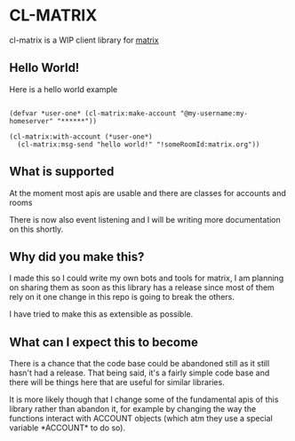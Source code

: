 # CL-MATRIX
cl-matrix is a WIP client library for [matrix](https://matrix.org)

## Hello World!
Here is a hello world example

```

(defvar *user-one* (cl-matrix:make-account "@my-username:my-homeserver" "******"))

(cl-matrix:with-account (*user-one*)
  (cl-matrix:msg-send "hello world!" "!someRoomId:matrix.org"))
```

## What is supported
At the moment most apis are usable and there are classes for accounts and rooms

There is now also event listening and I will be writing more documentation on this shortly.

## Why did you make this?
I made this so I could write my own bots and tools for matrix, I am planning on sharing them as soon as this library has a release since most of them rely on it one change in this repo is going to break the others.

I have tried to make this as extensible as possible.

## What can I expect this to become
There is a chance that the code base could be abandoned still as it still hasn't had a release.
That being said, it's a fairly simple code base and there will be things here that are useful for similar libraries.

It is more likely though that I change some of the fundamental apis of this library rather than abandon it, for example by changing the way the functions interact with ACCOUNT objects (which atm they use a special variable \*ACCOUNT\* to do so).
